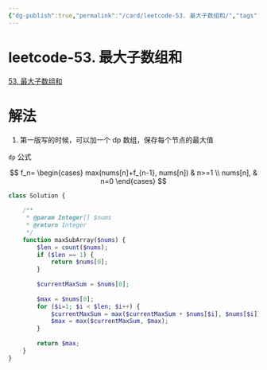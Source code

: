```yaml
---
{"dg-publish":true,"permalink":"/card/leetcode-53. 最大子数组和/","tags":["dp"],"noteIcon":"2","created":"2023-02-26T18:03:28+08:00","updated":"2024-04-19T14:09:50+08:00"}
---
```



# leetcode-53. 最大子数组和

[53. 最大子数组和](https://leetcode-cn.com/problems/maximum-subarray/)

# 解法

1. 第一版写的时候，可以加一个 dp 数组，保存每个节点的最大值

`dp` 公式

$$
f_n=
\begin{cases}
max(nums[n]+f_{n-1}, nums[n]) & n>=1 \\
nums[n], & n=0
\end{cases}
$$

```php
class Solution {
    
    /**
     * @param Integer[] $nums
     * @return Integer
     */
    function maxSubArray($nums) {
        $len = count($nums);
        if ($len == 1) {
            return $nums[0];
        }
        
        $currentMaxSum = $nums[0];
        
        $max = $nums[0];
        for ($i=1; $i < $len; $i++) {
            $currentMaxSum = max($currentMaxSum + $nums[$i], $nums[$i]);
            $max = max($currentMaxSum, $max);
        }
        
        return $max;
    }
}

```
